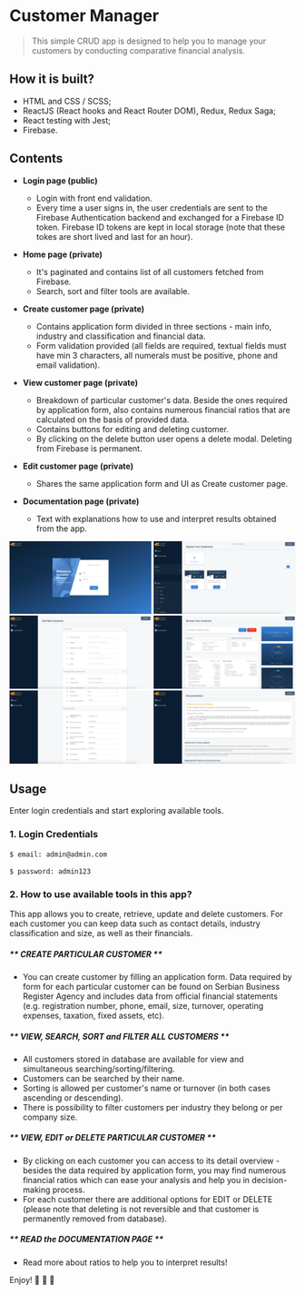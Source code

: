 # Customer Manager

> This simple CRUD app is designed to help you to manage your customers by conducting comparative financial analysis.

## How it is built?

- HTML and CSS / SCSS;
- ReactJS (React hooks and React Router DOM), Redux, Redux Saga;
- React testing with Jest;
- Firebase.

## Contents

- **Login page (public)**
  - Login with front end validation.
  - Every time a user signs in, the user credentials are sent to the Firebase Authentication backend and exchanged for a Firebase ID token. Firebase ID tokens are kept in local storage (note that these tokes are short lived and last for an hour).
- **Home page (private)**
  - It's paginated and contains list of all customers fetched from Firebase.
  - Search, sort and filter tools are available.
- **Create customer page (private)**
  - Contains application form divided in three sections - main info, industry and classification and financial data.
  - Form validation provided (all fields are required, textual fields must have min 3 characters, all numerals must be positive, phone and email validation).
- **View customer page (private)**
  - Breakdown of particular customer's data. Beside the ones required by application form, also contains numerous financial ratios that are calculated on the basis of provided data.
  - Contains buttons for editing and deleting customer.
  - By clicking on the delete button user opens a delete modal. Deleting from Firebase is permanent.
- **Edit customer page (private)**
  - Shares the same application form and UI as Create customer page.
- **Documentation page (private)**

  - Text with explanations how to use and interpret results obtained from the app.

<div align="center" markdown="1">

<img src="./src/assets/login-page.png" alt="login-page" width="250">
<img src="./src/assets/home-page.png" alt="home-page" width="250">
<img src="./src/assets/create-page.png" alt="create-page" width="250">
<img src="./src/assets/view-page.png" alt="view-page" width="250">
<img src="./src/assets/edit-page.png" alt="edit-page" width="250">
<img src="./src/assets/documentation-page.png" alt="documentation-page" width="250">

</div>

## Usage

Enter login credentials and start exploring available tools.

### 1. Login Credentials

```
$ email: admin@admin.com
```

```
$ password: admin123
```

### 2. How to use available tools in this app?

This app allows you to create, retrieve, update and delete customers. For each customer you can keep data such as contact details, industry classification and size, as well as their financials.

##### ** CREATE PARTICULAR CUSTOMER **

- You can create customer by filling an application form. Data required by form for each particular customer can be found on Serbian Business Register Agency and includes data from official financial statements (e.g. registration number, phone, email, size, turnover, operating expenses, taxation, fixed assets, etc).

##### ** VIEW, SEARCH, SORT and FILTER ALL CUSTOMERS **

- All customers stored in database are available for view and simultaneous searching/sorting/filtering.
- Customers can be searched by their name.
- Sorting is allowed per customer's name or turnover (in both cases
  ascending or descending).
- There is possibility to filter customers per industry they
  belong or per company size.

##### ** VIEW, EDIT or DELETE PARTICULAR CUSTOMER **

- By clicking on each customer you can access to its detail overview - besides the data required by application form, you may find numerous financial ratios which can ease your analysis and help you in decision-making process.
- For each customer there are additional options for EDIT or DELETE (please note that deleting is not reversible and that customer is permanently removed from database).

##### ** READ the DOCUMENTATION PAGE **

- Read more about ratios to help you to interpret results!

Enjoy! 🚀 🚀 🚀
